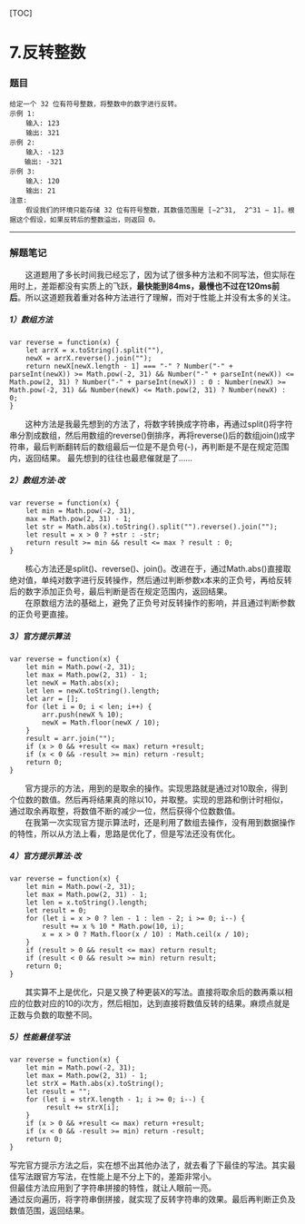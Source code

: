 [TOC]
# 7.反转整数

### 题目

    给定一个 32 位有符号整数，将整数中的数字进行反转。
    示例 1:
        输入: 123
        输出: 321
    示例 2:
        输入: -123
      　输出: -321
    示例 3:
        输入: 120
        输出: 21
    注意:
        假设我们的环境只能存储 32 位有符号整数，其数值范围是 [−2^31,  2^31 − 1]。根据这个假设，如果反转后的整数溢出，则返回 0。
---

### 解题笔记

&nbsp;&nbsp;&nbsp;&nbsp;&nbsp;&nbsp;&nbsp;这道题用了多长时间我已经忘了，因为试了很多种方法和不同写法，但实际在用时上，差距都没有实质上的飞跃，**最快能到84ms，最慢也不过在120ms前后**。所以这道题我着重对各种方法进行了理解，而对于性能上并没有太多的关注。

##### 1）数组方法

```
var reverse = function(x) {
    let arrX = x.toString().split(""),
    newX = arrX.reverse().join("");
    return newX[newX.length - 1] === "-" ? Number("-" + parseInt(newX)) >= Math.pow(-2, 31) && Number("-" + parseInt(newX)) <= Math.pow(2, 31) ? Number("-" + parseInt(newX)) : 0 : Number(newX) >= Math.pow(-2, 31) && Number(newX) <= Math.pow(2, 31) ? Number(newX) : 0;
}

```

&nbsp;&nbsp;&nbsp;&nbsp;&nbsp;&nbsp;&nbsp;这种方法是我最先想到的方法了，将数字转换成字符串，再通过split()将字符串分割成数组，然后用数组的reverse()倒排序，再将reverse()后的数组join()成字符串，最后判断翻转后的数组最后一位是不是负号(-)，再判断是不是在规定范围内，返回结果。
最先想到的往往也最悲催就是了……

##### 2）数组方法·改

```
var reverse = function(x) {
    let min = Math.pow(-2, 31),
    max = Math.pow(2, 31) - 1;
    let str = Math.abs(x).toString().split("").reverse().join("");
    let result = x > 0 ? +str : -str;
    return result >= min && result <= max ? result : 0;
}

```
&nbsp;&nbsp;&nbsp;&nbsp;&nbsp;&nbsp;&nbsp;核心方法还是split()、reverse()、join()。改进在于，通过Math.abs()直接取绝对值，单纯对数字进行反转操作，然后通过判断参数x本来的正负号，再给反转后的数字添加正负号，最后判断是否在规定范围内，返回结果。<br>
&nbsp;&nbsp;&nbsp;&nbsp;&nbsp;&nbsp;&nbsp;在原数组方法的基础上，避免了正负号对反转操作的影响，并且通过判断参数的正负号更直接。
##### 3）官方提示算法

```
var reverse = function(x) {
    let min = Math.pow(-2, 31);
    let max = Math.pow(2, 31) - 1;
    let newX = Math.abs(x);
    let len = newX.toString().length;
    let arr = [];
    for (let i = 0; i < len; i++) {
        arr.push(newX % 10);
        newX = Math.floor(newX / 10);
    }
    result = arr.join("");
    if (x > 0 && +result <= max) return +result;
    if (x < 0 && -result >= min) return -result;
    return 0;
}

```

&nbsp;&nbsp;&nbsp;&nbsp;&nbsp;&nbsp;&nbsp;官方提示的方法，用到的是取余的操作。实现思路就是通过对10取余，得到个位数的数值。然后再将结果真的除以10，并取整。实现的思路和倒计时相似，通过取余再取整，将数值不断的减少一位，然后获得个位数数值。<br>
&nbsp;&nbsp;&nbsp;&nbsp;&nbsp;&nbsp;&nbsp;在我第一次实现官方提示算法时，还是利用了数组去操作，没有用到数据操作的特性，所以从方法上看，思路是优化了，但是写法还没有优化。

##### 4）官方提示算法·改

```
var reverse = function(x) {
    let min = Math.pow(-2, 31);
    let max = Math.pow(2, 31) - 1;
    let len = x.toString().length;
    let result = 0;
    for (let i = x > 0 ? len - 1 : len - 2; i >= 0; i--) {
        result += x % 10 * Math.pow(10, i);
        x = x > 0 ? Math.floor(x / 10) : Math.ceil(x / 10);
    }
    if (result > 0 && result <= max) return result;
    if (result < 0 && result >= min) return result;
    return 0;
}

```

&nbsp;&nbsp;&nbsp;&nbsp;&nbsp;&nbsp;&nbsp;其实算不上是优化，只是又换了种更装X的写法。直接将取余后的数再乘以相应的位数对应的10的i次方，然后相加，达到直接将数值反转的结果。麻烦点就是正数与负数的取整不同。

##### 5）性能最佳写法

```
var reverse = function(x) {
    let min = Math.pow(-2, 31);
    let max = Math.pow(2, 31) - 1;
    let strX = Math.abs(x).toString();
    let result = "";
    for (let i = strX.length - 1; i >= 0; i--) {
         result += strX[i];
    }
    if (x > 0 && +result <= max) return +result;
    if (x < 0 && -result >= min) return -result;
    return 0;
}

```

写完官方提示方法之后，实在想不出其他办法了，就去看了下最佳的写法。其实最佳写法跟官方写法，在性能上是不分上下的，差距非常小。<br>
但最佳方法应用到了字符串拼接的特性，就让人眼前一亮。<br>
通过反向遍历，将字符串倒拼接，就实现了反转字符串的效果。最后再判断正负及数值范围，返回结果。